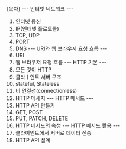 [목차]
--- 인터넷 네트워크 ---
1. 인터넷 통신
2. IP(인터넷 플로토콜)
3. TCP, UDP
4. PORT
5. DNS
--- URI와 웹 브라우저 요청 흐름 ---
1. URI
2. 웹 브라우저 요청 흐름
--- HTTP 기본 ---
1. 모든 것이 HTTP
2. 클라ㅣ언트 서버 구조
3. stateful, Stateless
4. 비 연결성(connectionless)
5. HTTP 메세지
--- HTTP 메서드 ---
1. HTTP API 만들기
2. GET, POST
3. PUT, PATCH, DELETE
4. HTTP 메서드의 속성
--- HTTP 메서드 활용 ---
1. 클라이언트에서 서버로 데이터 전송
2. HTTP API 설계 
